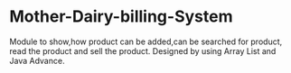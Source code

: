 # Mother-Dairy-billing-System
Module to show,how product can be added,can be searched for product, read the product and sell the product.
Designed by using Array List and Java Advance.
